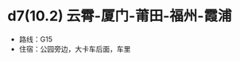# d7(10.2) 云霄-厦门-莆田-福州-霞浦

<!--
create time: 2015-10-07 09:50:30
Author: amoblin

This file is created by Marboo<http://marboo.io> template file $MARBOO_HOME/.media/starts/default.md
本文件由 Marboo<http://marboo.io> 模板文件 $MARBOO_HOME/.media/starts/default.md 创建
-->

- 路线：G15
- 住宿：公园旁边，大卡车后面，车里
